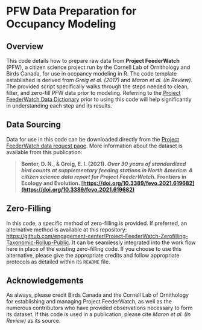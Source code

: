 # PFW Data Preparation for Occupancy Modeling

## Overview
This code details how to prepare raw data from **Project FeederWatch** (PFW), a citizen science project run by the Cornell Lab of Ornithology and Birds Canada, for use in occpancy modeling in R. The code template established is derived from *Greig et al. (2017)* and *Maron et al. (In Review)*. The provided script specifically walks through the steps needed to clean, filter, and zero-fill PFW data prior to modeling. Referring to the [Project FeederWatch Data Dictionary](https://clo-pfw-prod.s3.us-west-2.amazonaws.com/data/202306/FeederWatch_Data_Dictionary.xlsx) prior to using this code will help significantly in understanding each step and its results. 

## Data Sourcing
Data for use in this code can be downloaded directly from the [Project FeederWatch data request page](https://feederwatch.org/explore/raw-dataset-requests/). More information about the dataset is available from this publication:
> **Bonter, D. N., & Greig, E. I. (2021). *Over 30 years of standardized bird counts at supplementary feeding stations in North America: A citizen science data report for Project FeederWatch.* Frontiers in Ecology and Evolution. [https://doi.org/10.3389/fevo.2021.619682](https://doi.org/10.3389/fevo.2021.619682)**

## Zero-Filling
In this code, a specific method of zero-filling is provided. If preferred, an alternative method is available at this repository: https://github.com/engagement-center/Project-FeederWatch-Zerofilling-Taxonomic-Rollup-Public. It can be seamlessly integrated into the work flow here in place of the existing zero-filling code. If you choose to use this alternative, please give the appropriate credits and follow appropriate protocols as detailed within its `README` file. 

## Acknowledgements
As always, please credit Birds Canada and the Cornell Lab of Ornithology for establishing and managing Project FeederWatch, as well as the numerous contributors who have provided observations necessary to form its dataset. If this code is used in a publication, please cite *Maron et al. (In Review)* as its source.
